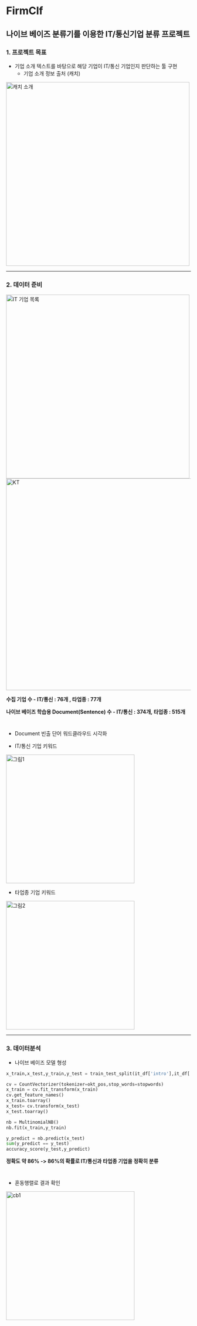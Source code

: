 # FirmClf

## 나이브 베이즈 분류기를 이용한 IT/통신기업 분류 프로젝트

### 1. 프로젝트 목표

* 기업 소개 텍스트를 바탕으로 해당 기업이 IT/통신 기업인지 판단하는 툴 구현
  * 기업 소개 정보 출처 (캐치)

<img width="500" alt="캐치 소개" src="https://user-images.githubusercontent.com/104886103/173222599-c72cf717-a27e-4664-adfc-d60fabd7fe34.PNG">

--------------------

### 2. 데이터 준비

<img width="500" alt="IT 기업 목록" src="https://user-images.githubusercontent.com/104886103/173222700-9853f1e5-3c5f-4354-a8cf-481c14f84b21.PNG">

<img width="576" alt="KT" src="https://user-images.githubusercontent.com/104886103/173222708-e07d0fb8-b146-460c-b44b-4b7a81fe6f6d.PNG">

__수집 기업 수 - IT/통신 : 76개 , 타업종 : 77개__

__나이브 베이즈 학습용 Document(Sentence) 수 - IT/통신 : 374개, 타업종 : 515개__  

#

* Document 빈출 단어 워드클라우드 시각화

* IT/통신 기업 키워드

<img width="350" alt="그림1" src="https://user-images.githubusercontent.com/104886103/173222997-6032605c-e7fb-48fc-8318-d3f87ff456ca.png">

* 타업종 기업 키워드

<img width="350" alt="그림2" src="https://user-images.githubusercontent.com/104886103/173223016-a946f818-0532-4001-8e82-3993f2975d9c.png">

--------------------

### 3. 데이터분석

* 나이브 베이즈 모델 형성

```python
x_train,x_test,y_train,y_test = train_test_split(it_df['intro'],it_df['field'],test_size=0.2)

cv = CountVectorizer(tokenizer=okt_pos,stop_words=stopwords) 
x_train = cv.fit_transform(x_train) 
cv.get_feature_names()
x_train.toarray()
x_test= cv.transform(x_test)
x_test.toarray()

nb = MultinomialNB()
nb.fit(x_train,y_train)

y_predict = nb.predict(x_test)
sum(y_predict == y_test)
accuracy_score(y_test,y_predict)
```

__정확도 약 86% -> 86%의 확률로 IT/통신과 타업종 기업을 정확히 분류__  

#

* 혼동행렬로 결과 확인

<img width="350" alt="cb1" src="https://user-images.githubusercontent.com/104886103/173223223-922354fa-6473-44ef-9a9d-97351e0ecd87.png">














